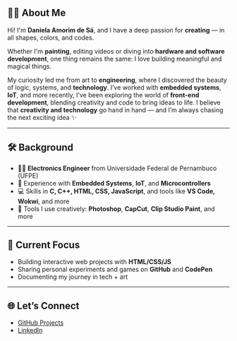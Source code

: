 ## 🎨✨ About Me

Hi! I'm **Daniela Amorim de Sá**, and I have a deep passion for **creating** — in all shapes, colors, and codes.

Whether I'm **painting**, editing videos or diving into **hardware and software development**, one thing remains the same:
I love building meaningful and magical things.

My curiosity led me from art to **engineering**, where I discovered the beauty of logic, systems, and **technology**. I’ve worked with **embedded systems**, **IoT**, and more recently, I’ve been exploring the world of **front-end development**, blending creativity and code to bring ideas to life. I believe that **creativity and technology** go hand in hand — and I’m always chasing the next exciting idea ✨

---

## 🛠️ Background

- 👩‍🎓 **Electronics Engineer** from Universidade Federal de Pernambuco (UFPE)  
- 🤖 Experience with **Embedded Systems**, **IoT**, and **Microcontrollers**
- 💻 Skills in **C, C++, HTML, CSS, JavaScript**, and tools like **VS Code, Wokwi**, and more
- 🎨 Tools I use creatively: **Photoshop**, **CapCut**, **Clip Studio Paint**, and more

---

## 🚀 Current Focus

- Building interactive web projects with **HTML/CSS/JS**
- Sharing personal experiments and games on **GitHub** and **CodePen**
- Documenting my journey in tech + art

---

## 🌐 Let’s Connect

- [GitHub Projects](https://github.com/daniamorimdesa)
- [LinkedIn](https://www.linkedin.com/in/daniela-amorim-de-s%C3%A1-3b6234191/)
